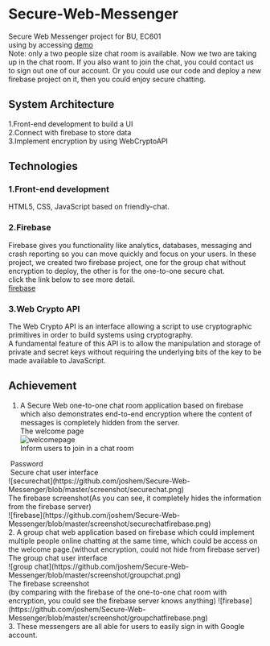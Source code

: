 # Secure-Web-Messenger
Secure Web Messenger project for BU, EC601<br>
using by accessing [demo](https://funforme-d8b9c.firebaseapp.com/)<br>
Note: only a two people size chat room is available. Now we two are taking up in the chat room. If you also want to join the chat, you could contact us to sign out one of our account. Or you could use our code and deploy a new firebase project on it, then you could enjoy secure chatting.
## System Architecture
1.Front-end development to build a UI<br>
2.Connect with firebase to store data<br>
3.Implement encryption by using WebCryptoAPI<br>
## Technologies
### 1.Front-end development
HTML5, CSS, JavaScript based on friendly-chat.
### 2.Firebase
Firebase gives you functionality like analytics, databases, messaging and crash reporting so you can move quickly and focus on your users.
In these project, we created two firebase project, one for the group chat without encryption to deploy, the other is for the one-to-one secure chat.<br>
click the link below to see more detail.<br>
[firebase](https://firebase.google.com/)
### 3.Web Crypto API
The Web Crypto API is an interface allowing a script to use cryptographic primitives in order to build systems using cryptography.<br> 
A fundamental feature of this API is to allow the manipulation and storage of private and secret keys without requiring the underlying bits of the key to be made available to JavaScript.<br>
## Achievement
1. A Secure Web one-to-one chat room application based on firebase which also demonstrates end-to-end encryption where the content of messages is completely hidden from the server.<br>
The welcome page<br>
![welcomepage](https://github.com/joshem/Secure-Web-Messenger/blob/master/screenshot/welcomepage.png)<br>
Inform users to join in a chat room<br>
<img scr="https://github.com/joshem/Secure-Web-Messenger/blob/master/screenshot/newchat.png">
Password<br>
<img scr="https://github.com/joshem/Secure-Web-Messenger/blob/master/screenshot/password.png"x>
Secure chat user interface<br>
![securechat](https://github.com/joshem/Secure-Web-Messenger/blob/master/screenshot/securechat.png)<br>
The firebase screenshot(As you can see, it completely hides the information from the firebase server)<br>
![firebase](https://github.com/joshem/Secure-Web-Messenger/blob/master/screenshot/securechatfirebase.png)<br>  
2. A group chat web application based on firebase which could implement multiple people online chatting at the same time, which could be access on the welcome page.(without encryption, could not hide from firebase server)
The group chat user interface<br>
![group chat](https://github.com/joshem/Secure-Web-Messenger/blob/master/screenshot/groupchat.png)<br>
The firebase screenshot<br>(by comparing with the firebase of the one-to-one chat room with encryption, you could see the firebase server knows anything)
![firebase](https://github.com/joshem/Secure-Web-Messenger/blob/master/screenshot/groupchatfirebase.png)<br>
3. These messengers are all able for users to easily sign in with Google account.

